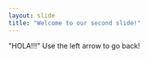 ```yaml
---
layout: slide
title: "Welcome to our second slide!"
---
```

"HOLA!!!"
Use the left arrow to go back!
